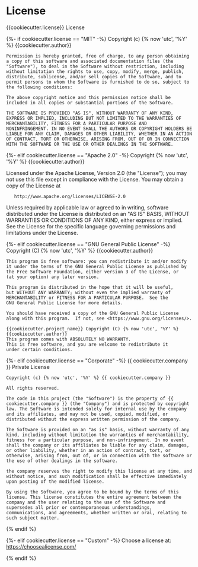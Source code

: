 # License

{{cookiecutter.license}} License

{%- if cookiecutter.license == "MIT" -%}
    Copyright (c) {% now 'utc', '%Y' %}  {{cookiecutter.author}}

    Permission is hereby granted, free of charge, to any person obtaining
    a copy of this software and associated documentation files (the
    "Software"), to deal in the Software without restriction, including
    without limitation the rights to use, copy, modify, merge, publish,
    distribute, sublicense, and/or sell copies of the Software, and to
    permit persons to whom the Software is furnished to do so, subject to
    the following conditions:

    The above copyright notice and this permission notice shall be
    included in all copies or substantial portions of the Software.

    THE SOFTWARE IS PROVIDED "AS IS", WITHOUT WARRANTY OF ANY KIND,
    EXPRESS OR IMPLIED, INCLUDING BUT NOT LIMITED TO THE WARRANTIES OF
    MERCHANTABILITY, FITNESS FOR A PARTICULAR PURPOSE AND
    NONINFRINGEMENT. IN NO EVENT SHALL THE AUTHORS OR COPYRIGHT HOLDERS BE
    LIABLE FOR ANY CLAIM, DAMAGES OR OTHER LIABILITY, WHETHER IN AN ACTION
    OF CONTRACT, TORT OR OTHERWISE, ARISING FROM, OUT OF OR IN CONNECTION
    WITH THE SOFTWARE OR THE USE OR OTHER DEALINGS IN THE SOFTWARE.


{%- elif cookiecutter.license == "Apache 2.0" -%}
   Copyright {% now 'utc', '%Y' %}  {{cookiecutter.author}}

   Licensed under the Apache License, Version 2.0 (the "License");
   you may not use this file except in compliance with the License.
   You may obtain a copy of the License at

       http://www.apache.org/licenses/LICENSE-2.0

   Unless required by applicable law or agreed to in writing, software
   distributed under the License is distributed on an "AS IS" BASIS,
   WITHOUT WARRANTIES OR CONDITIONS OF ANY KIND, either express or implied.
   See the License for the specific language governing permissions and
   limitations under the License.


{%- elif cookiecutter.license == "GNU General Public License" -%}
    Copyright (C) {% now 'utc', '%Y' %}  {{cookiecutter.author}}

    This program is free software: you can redistribute it and/or modify
    it under the terms of the GNU General Public License as published by
    the Free Software Foundation, either version 3 of the License, or
    (at your option) any later version.

    This program is distributed in the hope that it will be useful,
    but WITHOUT ANY WARRANTY; without even the implied warranty of
    MERCHANTABILITY or FITNESS FOR A PARTICULAR PURPOSE.  See the
    GNU General Public License for more details.

    You should have received a copy of the GNU General Public License
    along with this program.  If not, see <https://www.gnu.org/licenses/>.

    {{cookiecutter.project_name}} Copyright (C) {% now 'utc', '%Y' %}  {{cookiecutter.author}}
    This program comes with ABSOLUTELY NO WARRANTY.
    This is free software, and you are welcome to redistribute it
    under certain conditions.


{%- elif cookiecutter.license == "Corporate" -%}
    {{ cookiecutter.company }} Private License

    Copyright (c) {% now 'utc', '%Y' %} {{ cookiecutter.company }}

    All rights reserved.

    The code in this project (the "Software") is the property of {{ cookiecutter.company }} (the "Company") and is protected by copyright law. The Software is intended solely for internal use by the company and its affiliates, and may not be used, copied, modified, or distributed without the express written permission of the company.

    The Software is provided on an "as is" basis, without warranty of any kind, including without limitation the warranties of merchantability, fitness for a particular purpose, and non-infringement. In no event shall the company or its affiliates be liable for any claim, damages, or other liability, whether in an action of contract, tort, or otherwise, arising from, out of, or in connection with the software or the use of other dealings in the software.

    the company reserves the right to modify this license at any time, and without notice, and such modification shall be effective immediately upon posting of the modified license.

    By using the Software, you agree to be bound by the terms of this license. This license constitutes the entire agreement between the company and the user relating to the use of the Software and supersedes all prior or contemporaneous understandings, communications, and agreements, whether written or oral, relating to such subject matter.

{% endif %}


{%- elif cookiecutter.license == "Custom" -%}
    Choose a license at:
    https://choosealicense.com/

{% endif %}
